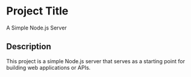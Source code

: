# Project Title

A Simple Node.js Server

## Description

This project is a simple Node.js server that serves as a starting point for building web applications or APIs.





